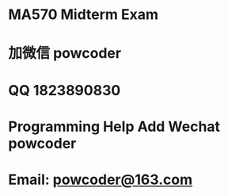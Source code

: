 # MA570 Midterm Exam
# 加微信 powcoder

# QQ 1823890830

# Programming Help Add Wechat powcoder

# Email: powcoder@163.com

